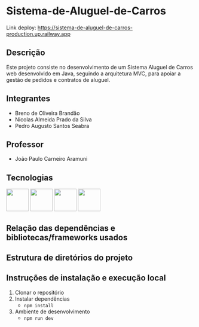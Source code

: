 # Sistema-de-Aluguel-de-Carros

Link deploy: https://sistema-de-aluguel-de-carros-production.up.railway.app

## Descrição
Este projeto consiste no desenvolvimento de um Sistema Aluguel de Carros web desenvolvido em Java, seguindo a arquitetura MVC, para apoiar a gestão de pedidos e contratos de aluguel.

## Integrantes
- Breno de Oliveira Brandão 
- Nicolas Almeida Prado da Silva	
- Pedro Augusto Santos Seabra	

## Professor
- João Paulo Carneiro Aramuni

## Tecnologias

<img width="60px" height="60px" src="https://cdn.jsdelivr.net/gh/devicons/devicon@latest/icons/svelte/svelte-original.svg" /> <img width="60px" height="60px" src="https://cdn.simpleicons.org/drizzle" /> <img width="60px" height="60px" src="https://cdn.jsdelivr.net/gh/devicons/devicon@latest/icons/postgresql/postgresql-original.svg" /> <img width="60px" height="60px" src="https://cdn.jsdelivr.net/gh/devicons/devicon@latest/icons/tailwindcss/tailwindcss-original.svg" />

## Relação das dependências e bibliotecas/frameworks usados

## Estrutura de diretórios do projeto

## Instruções de instalação e execução local
1. Clonar o repositório
2. Instalar dependências
   - `npm install`
3. Ambiente de desenvolvimento
   - `npm run dev`

